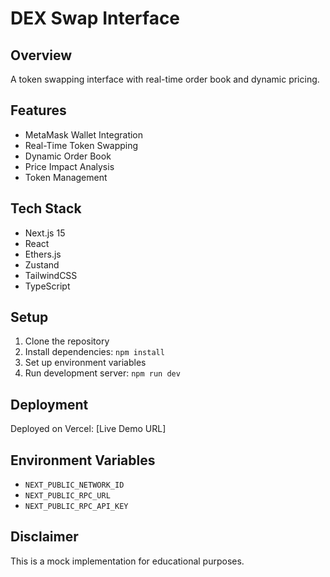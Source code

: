 # DEX Swap Interface

## Overview
A token swapping interface with real-time order book and dynamic pricing.

## Features
- MetaMask Wallet Integration
- Real-Time Token Swapping
- Dynamic Order Book
- Price Impact Analysis
- Token Management

## Tech Stack
- Next.js 15
- React
- Ethers.js
- Zustand
- TailwindCSS
- TypeScript

## Setup
1. Clone the repository
2. Install dependencies: `npm install`
3. Set up environment variables
4. Run development server: `npm run dev`

## Deployment
Deployed on Vercel: [Live Demo URL]

## Environment Variables
- `NEXT_PUBLIC_NETWORK_ID`
- `NEXT_PUBLIC_RPC_URL`
- `NEXT_PUBLIC_RPC_API_KEY`

## Disclaimer
This is a mock implementation for educational purposes.
